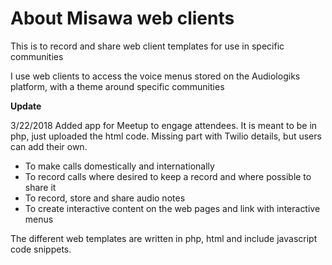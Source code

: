 About Misawa web clients
===
This is to record and share web client templates for use in specific communities

I use web clients to access the voice menus stored on the Audiologiks platform, with a theme around specific communities

**Update**

3/22/2018 Added app for Meetup to engage attendees. It is meant to be in php, just uploaded the html code. Missing part with Twilio details, but users can add their own.

* To make calls domestically and internationally
* To record calls where desired to keep a record and where possible to share it
* To record, store and share audio notes
* To create interactive content on the web pages and link with interactive menus

The different web templates are written in php, html and include javascript code snippets.